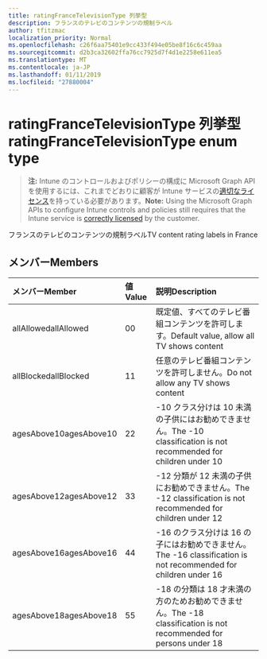 ```yaml
---
title: ratingFranceTelevisionType 列挙型
description: フランスのテレビのコンテンツの規制ラベル
author: tfitzmac
localization_priority: Normal
ms.openlocfilehash: c26f6aa75401e9cc433f494e05be8f16c6c459aa
ms.sourcegitcommit: d2b3ca32602ffa76cc7925d7f4d1e2258e611ea5
ms.translationtype: MT
ms.contentlocale: ja-JP
ms.lasthandoff: 01/11/2019
ms.locfileid: "27880004"
---
```

# <a name="ratingfrancetelevisiontype-enum-type"></a><span data-ttu-id="5a9be-103">ratingFranceTelevisionType 列挙型</span><span class="sxs-lookup"><span data-stu-id="5a9be-103">ratingFranceTelevisionType enum type</span></span>

> <span data-ttu-id="5a9be-104">**注:** Intune のコントロールおよびポリシーの構成に Microsoft Graph API を使用するには、これまでどおりに顧客が Intune サービスの[適切なライセンス](https://go.microsoft.com/fwlink/?linkid=839381)を持っている必要があります。</span><span class="sxs-lookup"><span data-stu-id="5a9be-104">**Note:** Using the Microsoft Graph APIs to configure Intune controls and policies still requires that the Intune service is [correctly licensed](https://go.microsoft.com/fwlink/?linkid=839381) by the customer.</span></span>

<span data-ttu-id="5a9be-105">フランスのテレビのコンテンツの規制ラベル</span><span class="sxs-lookup"><span data-stu-id="5a9be-105">TV content rating labels in France</span></span>
## <a name="members"></a><span data-ttu-id="5a9be-106">メンバー</span><span class="sxs-lookup"><span data-stu-id="5a9be-106">Members</span></span>
|<span data-ttu-id="5a9be-107">メンバー</span><span class="sxs-lookup"><span data-stu-id="5a9be-107">Member</span></span>|<span data-ttu-id="5a9be-108">値</span><span class="sxs-lookup"><span data-stu-id="5a9be-108">Value</span></span>|<span data-ttu-id="5a9be-109">説明</span><span class="sxs-lookup"><span data-stu-id="5a9be-109">Description</span></span>|
|:---|:---|:---|
|<span data-ttu-id="5a9be-110">allAllowed</span><span class="sxs-lookup"><span data-stu-id="5a9be-110">allAllowed</span></span>|<span data-ttu-id="5a9be-111">0</span><span class="sxs-lookup"><span data-stu-id="5a9be-111">0</span></span>|<span data-ttu-id="5a9be-112">既定値、すべてのテレビ番組コンテンツを許可します。</span><span class="sxs-lookup"><span data-stu-id="5a9be-112">Default value, allow all TV shows content</span></span>|
|<span data-ttu-id="5a9be-113">allBlocked</span><span class="sxs-lookup"><span data-stu-id="5a9be-113">allBlocked</span></span>|<span data-ttu-id="5a9be-114">1</span><span class="sxs-lookup"><span data-stu-id="5a9be-114">1</span></span>|<span data-ttu-id="5a9be-115">任意のテレビ番組コンテンツを許可しません。</span><span class="sxs-lookup"><span data-stu-id="5a9be-115">Do not allow any TV shows content</span></span>|
|<span data-ttu-id="5a9be-116">agesAbove10</span><span class="sxs-lookup"><span data-stu-id="5a9be-116">agesAbove10</span></span>|<span data-ttu-id="5a9be-117">2</span><span class="sxs-lookup"><span data-stu-id="5a9be-117">2</span></span>|<span data-ttu-id="5a9be-118">-10 クラス分けは 10 未満の子供にはお勧めできません。</span><span class="sxs-lookup"><span data-stu-id="5a9be-118">The -10 classification is not recommended for children under 10</span></span>|
|<span data-ttu-id="5a9be-119">agesAbove12</span><span class="sxs-lookup"><span data-stu-id="5a9be-119">agesAbove12</span></span>|<span data-ttu-id="5a9be-120">3</span><span class="sxs-lookup"><span data-stu-id="5a9be-120">3</span></span>|<span data-ttu-id="5a9be-121">-12 分類が 12 未満の子供にお勧めできません。</span><span class="sxs-lookup"><span data-stu-id="5a9be-121">The -12 classification is not recommended for children under 12</span></span>|
|<span data-ttu-id="5a9be-122">agesAbove16</span><span class="sxs-lookup"><span data-stu-id="5a9be-122">agesAbove16</span></span>|<span data-ttu-id="5a9be-123">4</span><span class="sxs-lookup"><span data-stu-id="5a9be-123">4</span></span>|<span data-ttu-id="5a9be-124">-16 のクラス分けは 16 の子にはお勧めできません。</span><span class="sxs-lookup"><span data-stu-id="5a9be-124">The -16 classification is not recommended for children under 16</span></span>|
|<span data-ttu-id="5a9be-125">agesAbove18</span><span class="sxs-lookup"><span data-stu-id="5a9be-125">agesAbove18</span></span>|<span data-ttu-id="5a9be-126">5</span><span class="sxs-lookup"><span data-stu-id="5a9be-126">5</span></span>|<span data-ttu-id="5a9be-127">-18 の分類は 18 才未満の方のためお勧めできません。</span><span class="sxs-lookup"><span data-stu-id="5a9be-127">The -18 classification is not recommended for persons under 18</span></span>|



